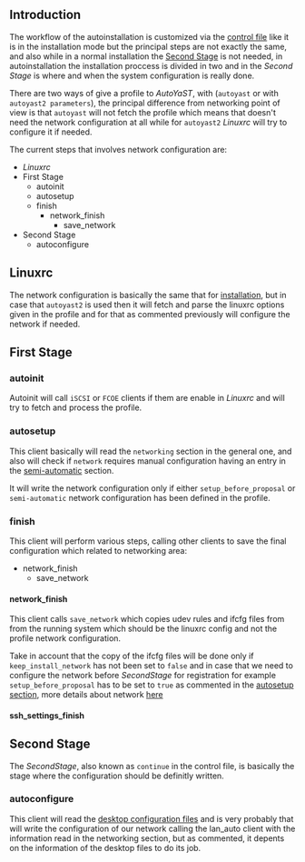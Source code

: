 ## Introduction

The workflow of the autoinstallation is customized via the [control
file](https://github.com/yast/yast-installation/blob/master/doc/control-file.md) 
like it is in the installation mode but the principal steps are not exactly
the same, and also while in a normal installation the [Second
Stage](https://www.suse.com/documentation/sles-12/singlehtml/book_autoyast/book_autoyast.html#overviewandconcept)
is not needed, in autoinstallation the installation proccess is divided in
two and in the _Second Stage_ is where and when the system configuration is
really done.

There are two ways of give a profile to _AutoYaST_, with (`autoyast` or with
`autoyast2 parameters`), the principal difference from networking point of 
view is that `autoyast` will not fetch the profile which means that doesn't
need the network configuration at all while for `autoyast2` _Linuxrc_ will try
to configure it if needed.

The current steps that involves network configuration are:

 - _Linuxrc_
 - First Stage
   - autoinit
   - autosetup
   - finish
      - network_finish
        - save_network
 - Second Stage
   - autoconfigure

## Linuxrc

The network configuration is basically the same that for
[installation](installation.md#Linuxrc), but in case that `autoyast2` is used
then it will fetch and parse the linuxrc options given in the profile and for
that as commented previously will configure the network if needed.


## First Stage

### autoinit

Autoinit will call `iSCSI` or `FCOE` clients if them are enable in _Linuxrc_
and will try to fetch and process the profile.

### autosetup

This client basically will read the `networking` section in the general one,
and also will check if `network` requires manual configuration having an
entry in the 
[semi-automatic](https://www.suse.com/documentation/sles-12/singlehtml/book_autoyast/book_autoyast.html#CreateProfile.Register)
section.

It will write the network configuration only if either `setup_before_proposal`
or `semi-automatic` network configuration has been defined in the profile.

### finish

This client will perform various steps, calling other clients to save the
final configuration which related to networking area:

  - network_finish
    - save_network

#### network_finish

This client calls `save_network` which copies udev rules and ifcfg files from
from the running system which should be the linuxrc config and not the profile
network configuration. 

Take in account that the copy of the ifcfg files will be done only if 
`keep_install_network` has not been set to `false` and in case that we need to
configure the network before _SecondStage_ for registration for example
`setup_before_proposal` has to be set to `true` as commented in the [autosetup section](#ausosetup), 
more details about network 
[here](https://www.suse.com/documentation/sles-12/singlehtml/book_autoyast/book_autoyast.html#CreateProfile.Network)

#### ssh_settings_finish

## Second Stage

The _SecondStage_, also known as `continue` in the control file, is basically 
the stage where the configuration should be definitly written.

### autoconfigure

This client will read the 
[desktop configuration files](https://yastgithubio.readthedocs.io/en/latest/autoyast-development/#desktop-configuration-file)
and is very probably that will write the configuration of our network calling
the lan_auto client with the information read in the networking section, but
as commented, it depents on the information of the desktop files to do its job.









